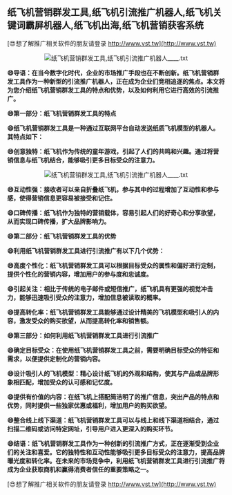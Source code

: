## **纸飞机营销群发工具,纸飞机引流推广机器人,纸飞机关键词霸屏机器人,纸飞机出海,纸飞机营销获客系统**

[😍想了解推广相关软件的朋友请登录 http://www.vst.tw](http://www.vst.tw)

 <center><img src="https://vst.tw/MP4/tuiguang/png/0.png" alt="纸飞机营销群发工具,纸飞机引流推广机器人____.txt"></center>

**😄导语：在当今数字化时代，企业的市场推广手段也在不断创新。纸飞机营销群发工具作为一种新型的引流推广机器人，正在成为企业们竞相追逐的焦点。本文将为您介绍纸飞机营销群发工具的特点和优势，以及如何利用它进行高效的引流推广。**

**😄第一部分：纸飞机营销群发工具的特点**

**😄纸飞机营销群发工具是一种通过互联网平台自动发送纸质飞机模型的机器人。其特点如下：**

**😄创意独特：纸飞机作为传统的童年游戏，引起了人们的共鸣和兴趣。通过将营销信息与纸飞机结合，能够吸引更多目标受众的注意力。**

 <center><img src="https://vst.tw/MP4/tuiguang/png/7.png" alt="纸飞机营销群发工具,纸飞机引流推广机器人____.txt"></center>

**😄互动性强：接收者可以亲自折叠纸飞机，参与其中的过程增加了互动性和参与感，使得营销信息更容易被接受和记住。**

**😄口碑传播：纸飞机作为独特的营销载体，容易引起人们的好奇心和分享欲望，从而实现口碑传播，扩大品牌影响力。**

**😄第二部分：纸飞机营销群发工具的优势**

**😄利用纸飞机营销群发工具进行引流推广有以下几个优势：**

**😄高度个性化：纸飞机营销群发工具可以根据目标受众的属性和偏好进行定制，提供个性化的营销内容，增加用户的参与度和忠诚度。**

**😄引起关注：相比于传统的电子邮件或短信推广，纸飞机具有更强的视觉冲击力，能够迅速吸引受众的注意力，增加信息被读取的概率。**

**😄提高转化率：纸飞机营销群发工具能够通过设计精美的飞机模型和吸引人的内容，激发受众的购买欲望，从而提高转化率和销售额。**

**😄第三部分：如何利用纸飞机营销群发工具进行引流推广**

**😄确定目标受众：在使用纸飞机营销群发工具之前，需要明确目标受众的特征和需求，以便提供定制化的营销内容。**

**😄设计吸引人的飞机模型：精心设计纸飞机的外观和结构，使其与产品或品牌形象相匹配，增加受众的认可感和记忆度。**

**😄提供有价值的内容：在纸飞机上搭配简洁明了的推广信息，突出产品的特点和优势，同时提供一些独家优惠或福利，增加用户的购买欲望。**

**😄整合线上线下渠道：纸飞机营销群发工具可以与线上和线下渠道相结合，通过扫描二维码或访问特定网址，引导用户进入更深入的购买环节。**

**😄结语：纸飞机营销群发工具作为一种创新的引流推广方式，正在逐渐受到企业们的关注和喜爱。它的独特性和互动性能够吸引更多目标受众的注意力，提高品牌曝光度和转化率。在未来的市场竞争中，利用纸飞机营销群发工具进行引流推广将成为企业获取商机和赢得消费者信任的重要策略之一。**

[😍想了解推广相关软件的朋友请登录 http://www.vst.tw](http://www.vst.tw)



